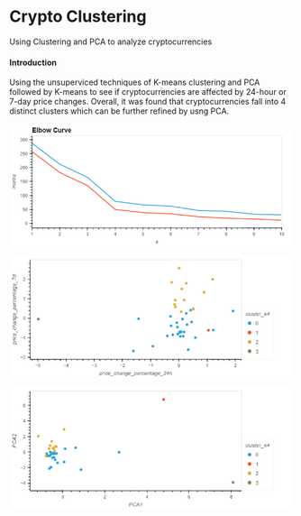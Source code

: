 # Crypto Clustering

Using Clustering and PCA to analyze cryptocurrencies

#### Introduction

Using the unsuperviced techniques of K-means clustering and PCA followed by K-means to see if cryptocurrencies are affected by 24-hour or 7-day price changes. Overall, it was found that cryptocurrencies fall into 4 distinct clusters which can be further refined by usng PCA.

 ![Elbow Plot](images/elbow_plot.png)

![K-means cluster](images/k-means.png)

![K-means PCA](images/k-means_pca.png)
